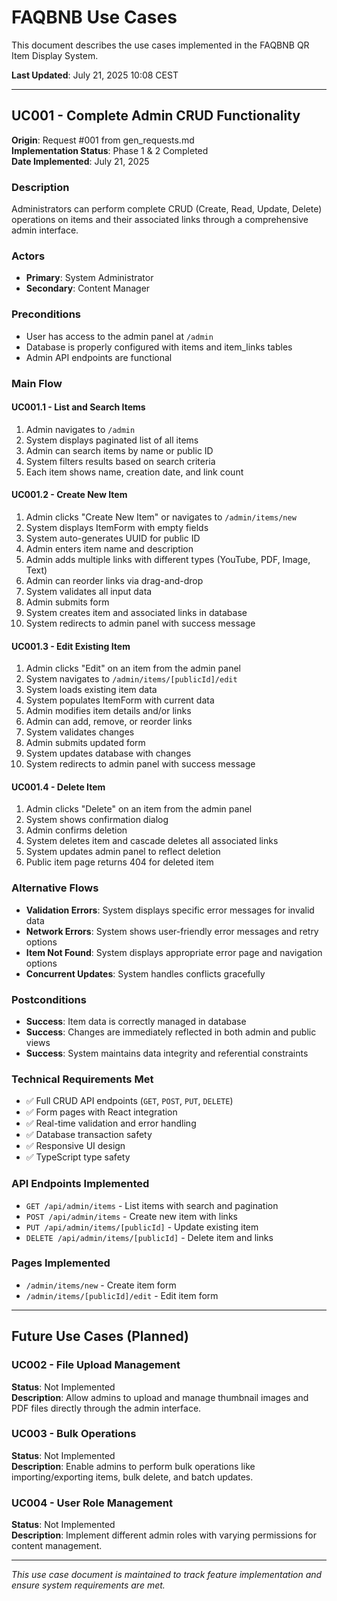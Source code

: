# FAQBNB Use Cases

This document describes the use cases implemented in the FAQBNB QR Item Display System.

**Last Updated**: July 21, 2025 10:08 CEST

---

## UC001 - Complete Admin CRUD Functionality
**Origin**: Request #001 from gen_requests.md  
**Implementation Status**: Phase 1 & 2 Completed  
**Date Implemented**: July 21, 2025

### Description
Administrators can perform complete CRUD (Create, Read, Update, Delete) operations on items and their associated links through a comprehensive admin interface.

### Actors
- **Primary**: System Administrator
- **Secondary**: Content Manager

### Preconditions
- User has access to the admin panel at `/admin`
- Database is properly configured with items and item_links tables
- Admin API endpoints are functional

### Main Flow

#### UC001.1 - List and Search Items
1. Admin navigates to `/admin`
2. System displays paginated list of all items
3. Admin can search items by name or public ID
4. System filters results based on search criteria
5. Each item shows name, creation date, and link count

#### UC001.2 - Create New Item
1. Admin clicks "Create New Item" or navigates to `/admin/items/new`
2. System displays ItemForm with empty fields
3. System auto-generates UUID for public ID
4. Admin enters item name and description
5. Admin adds multiple links with different types (YouTube, PDF, Image, Text)
6. Admin can reorder links via drag-and-drop
7. System validates all input data
8. Admin submits form
9. System creates item and associated links in database
10. System redirects to admin panel with success message

#### UC001.3 - Edit Existing Item
1. Admin clicks "Edit" on an item from the admin panel
2. System navigates to `/admin/items/[publicId]/edit`
3. System loads existing item data
4. System populates ItemForm with current data
5. Admin modifies item details and/or links
6. Admin can add, remove, or reorder links
7. System validates changes
8. Admin submits updated form
9. System updates database with changes
10. System redirects to admin panel with success message

#### UC001.4 - Delete Item
1. Admin clicks "Delete" on an item from the admin panel
2. System shows confirmation dialog
3. Admin confirms deletion
4. System deletes item and cascade deletes all associated links
5. System updates admin panel to reflect deletion
6. Public item page returns 404 for deleted item

### Alternative Flows
- **Validation Errors**: System displays specific error messages for invalid data
- **Network Errors**: System shows user-friendly error messages and retry options
- **Item Not Found**: System displays appropriate error page and navigation options
- **Concurrent Updates**: System handles conflicts gracefully

### Postconditions
- **Success**: Item data is correctly managed in database
- **Success**: Changes are immediately reflected in both admin and public views
- **Success**: System maintains data integrity and referential constraints

### Technical Requirements Met
- ✅ Full CRUD API endpoints (`GET`, `POST`, `PUT`, `DELETE`)
- ✅ Form pages with React integration
- ✅ Real-time validation and error handling
- ✅ Database transaction safety
- ✅ Responsive UI design
- ✅ TypeScript type safety

### API Endpoints Implemented
- `GET /api/admin/items` - List items with search and pagination
- `POST /api/admin/items` - Create new item with links
- `PUT /api/admin/items/[publicId]` - Update existing item
- `DELETE /api/admin/items/[publicId]` - Delete item and links

### Pages Implemented
- `/admin/items/new` - Create item form
- `/admin/items/[publicId]/edit` - Edit item form

---

## Future Use Cases (Planned)

### UC002 - File Upload Management
**Status**: Not Implemented  
**Description**: Allow admins to upload and manage thumbnail images and PDF files directly through the admin interface.

### UC003 - Bulk Operations
**Status**: Not Implemented  
**Description**: Enable admins to perform bulk operations like importing/exporting items, bulk delete, and batch updates.

### UC004 - User Role Management  
**Status**: Not Implemented  
**Description**: Implement different admin roles with varying permissions for content management.

---

*This use case document is maintained to track feature implementation and ensure system requirements are met.* 